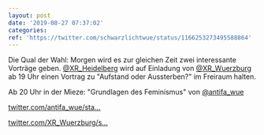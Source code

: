 ```yaml
---
layout: post
date: '2019-08-27 07:37:02'
categories: 
ref: 'https://twitter.com/schwarzlichtwue/status/1166253273495588864'
---
```

Die Qual der Wahl: Morgen wird es zur gleichen Zeit zwei interessante Vorträge geben. [@XR_Heidelberg](https://twitter.com/XR_Heidelberg) wird auf Einladung von [@XR_Wuerzburg](https://twitter.com/XR_Wuerzburg) ab 19 Uhr einen Vortrag zu "Aufstand oder Aussterben?" im Freiraum halten.

Ab 20 Uhr in der Mieze: "Grundlagen des Feminismus" von [@antifa_wue](https://twitter.com/antifa_wue)

[twitter.com/antifa_wue/sta…](https://twitter.com/antifa_wue/status/1166083181348564992)

[twitter.com/XR_Wuerzburg/s…](https://twitter.com/XR_Wuerzburg/status/1165910013161984000)